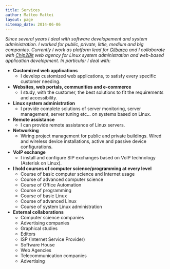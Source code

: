 ```yaml
---
title: Services
author: Matteo Mattei
layout: page
sitemap_date: 2014-06-06
---
```

*Since several years I deal with software developement and system administration. I worked for public, private, little, medium and big companies. Currently I work as platform lead for [Gilbarco](http://www.gilbarco.com) and I collaborate with [Chip2Bit](http://www.chip2bit.com) web agency for Linux system administration and web-based application development. In particular I deal with:*

 - **Customized web applications**
    - I develop customized web applications, to satisfy every specific customer needing.
 - **Websites, web portals, communities and e-commerce**
    - I study, with the customer, the best solutions to fit the requirements and accessibility.
 - **Linux system administration**
    - I provide complete solutions of server monitoring, server management, server tuning etc&#8230; on systems based on Linux.
 - **Remote assistance**
    - I can provide remote assistance of Linux servers.
 - **Networking**
    - Wiring project management for public and private buildings. Wired and wireless device installations, active and passive device configurations.
 - **VoIP exchange**
    - I install and configure SIP exchanges based on VoIP technology (Asterisk on Linux).
 - **I hold courses of computer science/programming at every level**
    - Course of basic computer science and Internet usage
    - Course of advanced computer science
    - Course of Office Automation
    - Course of programming
    - Course of basic Linux
    - Course of advanced Linux
    - Course of system Linux administration
 - **External collaborations**
    - Computer science companies
    - Advertising companies
    - Graphical studies
    - Editors
    - ISP (Internet Service Provider)
    - Software House
    - Web Agencies
    - Telecommunication companies
    - Advertising
